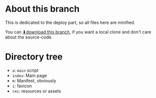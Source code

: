 # About this branch
This is dedicated to the deploy part, so all files here are minified.

You can [⬇download this branch](https://github.com/Rudxain/RGB-digital-rain/archive/refs/heads/gh-pages.zip), if you want a local clone and don't care about the source-code.

# Directory tree
* `a`: `main` script
* `index`: Main page
* `m`: Manifest, obviously
* `i`: favicon
* `res`: resources or assets

